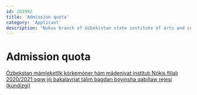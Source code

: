 ```yaml
---
id: 283992
title: 'Admission quota'
category: 'Applicant'
description: "Nukus branch of Uzbekistan state institute of arts and culture admission plan for bachelor's degree in the 2020/2021 academic year"
---
```


# Admission quota

[Ózbekstan mámleketlik kórkemóner hám mádeniyat institutı Nókis filialı 2020/2021 oqıw jılı bakalavriat tálim bagdarı boyınsha qabıllaw rejesi (kúndizgi)](/page/283992/Ozbekstan_mamleketlik_korkemoner_ham_madeniyat_institutı_Nokis_filialı.pdf)
